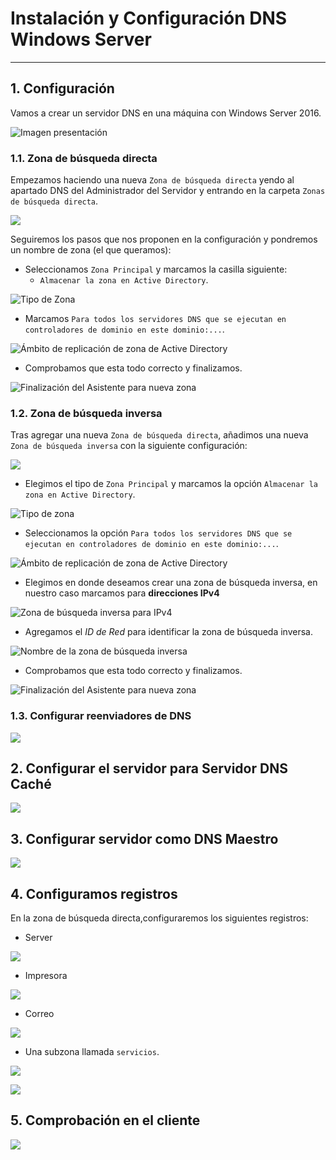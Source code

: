 
# Instalación y Configuración DNS Windows Server

---

## 1. Configuración

Vamos a crear un servidor DNS en una máquina con Windows Server 2016.

![Imagen presentación](./images/2016-dns.jpg)

### 1.1. Zona de búsqueda directa

Empezamos haciendo una nueva `Zona de búsqueda directa` yendo al apartado DNS del Administrador del Servidor y entrando en la carpeta `Zonas de búsqueda directa`.

![](./images/zona-directa.png)

Seguiremos los pasos que nos proponen en la configuración y pondremos un nombre de zona (el que queramos):

* Seleccionamos `Zona Principal` y marcamos la casilla siguiente:
  * `Almacenar la zona en Active Directory`.

![Tipo de Zona](./images/directa-principal.png)

* Marcamos `Para todos los servidores DNS que se ejecutan en controladores de dominio en este dominio:...`.

![Ámbito de replicación de zona de Active Directory](./images/directa-replica-dominio.png)

* Comprobamos que esta todo correcto y finalizamos.

![Finalización del Asistente para nueva zona](./images/directa-resumen.png)

### 1.2. Zona de búsqueda inversa

Tras agregar una nueva `Zona de búsqueda directa`, añadimos una nueva `Zona de búsqueda inversa` con la siguiente configuración:

![](./images/zona-inversa.png)

* Elegimos el tipo de `Zona Principal` y marcamos la opción `Almacenar la zona en Active Directory`.

![Tipo de zona](./images/inversa-principal.png)

* Seleccionamos la opción `Para todos los servidores DNS que se ejecutan en controladores de dominio en este dominio:...`.

![Ámbito de replicación de zona de Active Directory](./images/inversa-replica-dominio.png)

* Elegimos en donde deseamos crear una zona de búsqueda inversa, en nuestro caso marcamos para **direcciones IPv4**

![Zona de búsqueda inversa para IPv4](./images/inversa-ipv4.png)

* Agregamos el *ID de Red* para identificar la zona de búsqueda inversa.

![Nombre de la zona de búsqueda inversa](./images/inversa-red.png)

* Comprobamos que esta todo correcto y finalizamos.

![Finalización del Asistente para nueva zona](./images/inversa-resumen.png)

### 1.3. Configurar reenviadores de DNS



![](./images/.png)

## 2. Configurar el servidor para Servidor DNS Caché



![](./images/.png)

## 3. Configurar servidor como DNS Maestro



![](./images/.png)

## 4. Configuramos registros

En la zona de búsqueda directa,configuraremos los siguientes registros:

* Server

![](./images/nuevo-alias.png)

* Impresora

![](./images/printer.png)

* Correo

![](./images/correo-directa.png)

* Una subzona llamada `servicios`.

![](./images/subzona.png)

![](./images/servicios-subzona.png)

## 5. Comprobación en el cliente



![](./images/.png)
